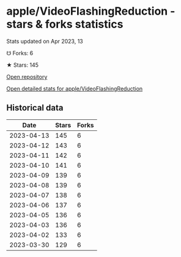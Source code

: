# apple/VideoFlashingReduction - stars & forks statistics

Stats updated on Apr 2023, 13

☋ Forks: 6

★ Stars: 145

[Open repository](https://github.com/apple/VideoFlashingReduction)

[Open detailed stats for apple/VideoFlashingReduction](https://reviewgithub.com/rep/apple/VideoFlashingReduction)

## Historical data
| Date | Stars | Forks |
|------|-------|-------|
| 2023-04-13 | 145 | 6 | 
| 2023-04-12 | 143 | 6 | 
| 2023-04-11 | 142 | 6 | 
| 2023-04-10 | 141 | 6 | 
| 2023-04-09 | 139 | 6 | 
| 2023-04-08 | 139 | 6 | 
| 2023-04-07 | 138 | 6 | 
| 2023-04-06 | 137 | 6 | 
| 2023-04-05 | 136 | 6 | 
| 2023-04-03 | 136 | 6 | 
| 2023-04-02 | 133 | 6 | 
| 2023-03-30 | 129 | 6 | 

